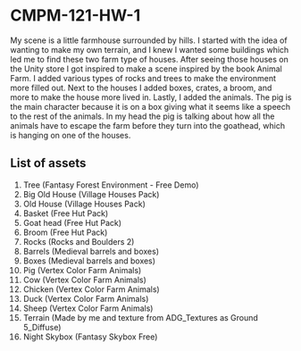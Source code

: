 # CMPM-121-HW-1
 
<p>My scene is a little farmhouse surrounded by hills. I started with the idea of wanting to make my own terrain, and I knew I wanted
some buildings which led me to find these two farm type of houses. After seeing those houses on the Unity store I got inspired to make 
a scene inspired by the book Animal Farm. I added various types of rocks and trees to make the environment more filled out. Next to the 
houses I added boxes, crates, a broom, and more to make the house more lived in. Lastly, I added the animals. The pig is the main character 
because it is on a box giving what it seems like a speech to the rest of the animals. In my head the pig is talking about how all the animals have to escape the farm before they turn into the goathead, which is hanging on one of the houses.</p>

## List of assets
<ol>
    <li>Tree (Fantasy Forest Environment - Free Demo)</li>
    <li>Big Old House (Village Houses Pack)</li>
    <li>Old House (Village Houses Pack)</li>
    <li>Basket (Free Hut Pack)</li>
    <li>Goat head (Free Hut Pack)</li>
    <li>Broom (Free Hut Pack)</li>
    <li>Rocks (Rocks and Boulders 2)</li>
    <li>Barrels (Medieval barrels and boxes)</li>
    <li>Boxes (Medieval barrels and boxes)</li>
    <li>Pig (Vertex Color Farm Animals)</li>
    <li>Cow (Vertex Color Farm Animals)</li>
    <li>Chicken (Vertex Color Farm Animals)</li>
    <li>Duck (Vertex Color Farm Animals)</li>
    <li>Sheep (Vertex Color Farm Animals)</li>
    <li>Terrain (Made by me and texture from ADG_Textures as Ground 5_Diffuse)</li>
    <li>Night Skybox (Fantasy Skybox Free)</li>
